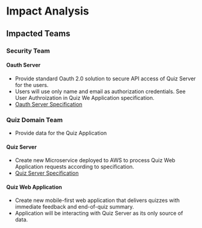 # Impact Analysis

## Impacted Teams

### Security Team

#### Oauth Server
- Provide standard Oauth 2.0 solution to secure API access of Quiz Server for the users.
- Users will use only name and email as authorization credentials. See User Authroization in Quiz We Application specification.
- [Oauth Server Specification](../../3_functional_specifications/31_oauth_server/oath_server_spec.md)

### Quiz Domain Team
- Provide data for the Quiz Application

#### Quiz Server
- Create new Microservice deployed to AWS to process Quiz Web Application requests according to specification.
- [Quiz Server Specification](../../3_functional_specifications/32_quiz_server/quiz_server_spec.md)

#### Quiz Web Application
- Create new mobile-first web application that delivers quizzes with immediate feedback and end-of-quiz summary.
- Application will be interacting with Quiz Server as its only source of data.